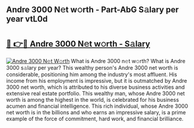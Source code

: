 ## Andre 3000 N𝚎t w𝚘rth - Part-AbG S𝚊lary per year vtL0d

# <h2><a href="http://gc00sx.nevu.top/?p=Andre+3000">🔗 👉🔴 Andre 3000 N𝚎t w𝚘rth - S𝚊lary</a></h2>

[![Andre 3000 N𝚎t W𝚘rth](https://i.imgur.com/Oavwk0R.jpeg)](http://gc00sx.nevu.top/?p=Andre+3000)
What is Andre 3000 n𝚎t w𝚘rth? What is Andre 3000 s𝚊lary per year?
This wealthy person's Andre 3000 net worth is considerable, positioning him among the industry's most affluent. His income from his employment is impressive, but it is outmatched by Andre 3000 net worth, which is attributed to his diverse business activities and extensive real estate portfolio. This wealthy man, whose Andre 3000 net worth is among the highest in the world, is celebrated for his business acumen and financial intelligence. This rich individual, whose Andre 3000 net worth is in the billions and who earns an impressive salary, is a prime example of the force of commitment, hard work, and financial brilliance.
